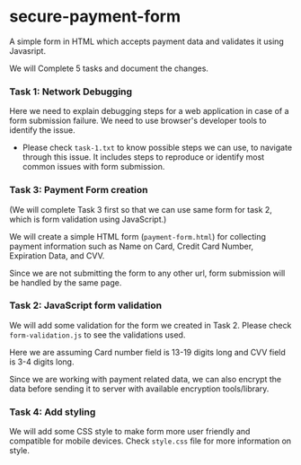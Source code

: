 # secure-payment-form
A simple form in HTML which accepts payment data and validates it using Javasript. 

We will Complete 5 tasks and document the changes. 

### Task 1: Network Debugging 
Here we need to explain debugging steps for a web application in case of a form submission failure. 
We need to use browser's developer tools to identify the issue.

- Please check <code>task-1.txt</code> to know possible steps we can use, to navigate through this issue.
It includes steps to reproduce or identify most common issues with form submission. 

### Task 3: Payment Form creation
(We will complete Task 3 first so that we can use same form for task 2, which is form validation using JavaScript.)

We will create a simple HTML form (<code>payment-form.html</code>) for collecting payment information such as Name on Card, Credit Card Number, Expiration Data, and CVV.

Since we are not submitting the form to any other url, form submission will be handled by the same page.

### Task 2: JavaScript form validation
We will add some validation for the form we created in Task 2. 
Please check <code>form-validation.js</code> to see the validations used.

Here we are assuming Card number field is 13-19 digits long and CVV field is 3-4 digits long.

Since we are working with payment related data, we can also encrypt the data before sending it to server with available encryption tools/library. 

### Task 4: Add styling
We will add some CSS style to make form more user friendly and compatible for mobile devices.
Check <code>style.css</code> file for more information on style.